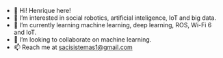 - 👋 Hi! Henrique here! 
- 👀 I’m interested in social robotics, artificial inteligence, IoT and big data.  
- 🌱 I’m currently learning machine learning, deep learning, ROS, Wi-Fi 6 and IoT. 
- 💞️ I’m looking to collaborate on machine learning. 
- 📫 Reach me at sacisistemas1@gmail.com
